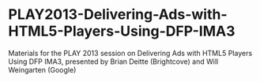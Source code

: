 PLAY2013-Delivering-Ads-with-HTML5-Players-Using-DFP-IMA3
=========================================================

Materials for the PLAY 2013 session on Delivering Ads with HTML5 Players Using DFP IMA3, presented by Brian Deitte (Brightcove) and Will Weingarten (Google)
